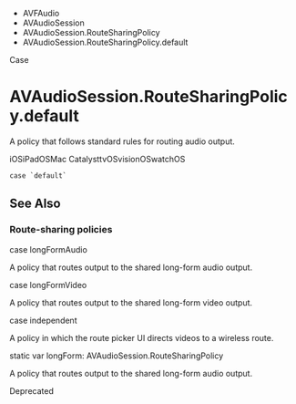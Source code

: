 

- AVFAudio
- AVAudioSession
- AVAudioSession.RouteSharingPolicy
-  AVAudioSession.RouteSharingPolicy.default 

Case

# AVAudioSession.RouteSharingPolicy.default

A policy that follows standard rules for routing audio output.

iOSiPadOSMac CatalysttvOSvisionOSwatchOS

``` source
case `default`
```

## See Also

### Route-sharing policies

case longFormAudio

A policy that routes output to the shared long-form audio output.

case longFormVideo

A policy that routes output to the shared long-form video output.

case independent

A policy in which the route picker UI directs videos to a wireless route.

static var longForm: AVAudioSession.RouteSharingPolicy

A policy that routes output to the shared long-form audio output.

Deprecated

